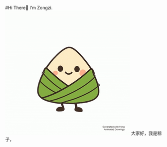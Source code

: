 #Hi There👏 I'm Zongzi.
![zongzi](https://github.com/ZONGZI-000/ZONGZI-000/blob/main/animation.gif)
大家好，我是粽子，